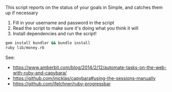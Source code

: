 This script reports on the status of your goals in Simple,
and catches them up if necessary

1. Fill in your username and password in the script
2. Read the script to make sure it's doing what you think it will
3. Install dependencies and run the script!

```bash
gem install bundler && bundle install
ruby lib/money.rb
```

See:

- https://www.amberbit.com/blog/2014/2/12/automate-tasks-on-the-web-with-ruby-and-capybara/
- https://github.com/jnicklas/capybara#using-the-sessions-manually
- https://github.com/jfelchner/ruby-progressbar
